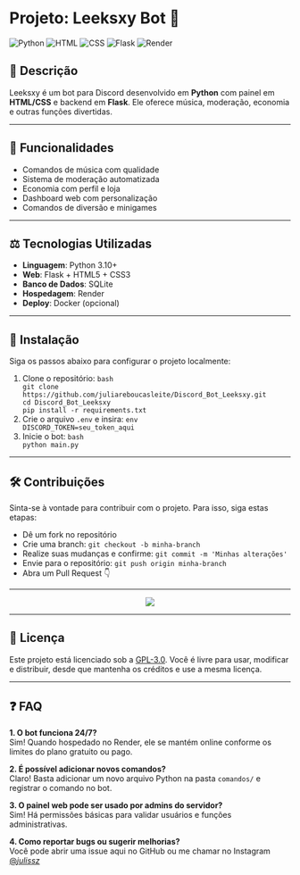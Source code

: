 <h1>Projeto: Leeksxy Bot 🦶</h1>

<div align="">
  <img src="https://img.shields.io/badge/Python-3776AB?style=for-the-badge&logo=python&logoColor=white" alt="Python" />
  <img src="https://img.shields.io/badge/HTML-E34F26?style=for-the-badge&logo=html5&logoColor=white" alt="HTML" />
  <img src="https://img.shields.io/badge/CSS-1572B6?style=for-the-badge&logo=css3&logoColor=white" alt="CSS" />
  <img src="https://img.shields.io/badge/Flask-000000?style=for-the-badge&logo=flask&logoColor=white" alt="Flask" />
  <img src="https://img.shields.io/badge/Render-46E3B7?style=for-the-badge&logo=render&logoColor=white" alt="Render" />
</div>

<h2>📄 Descrição</h2>

<p>Leeksxy é um bot para Discord desenvolvido em <strong>Python</strong> com painel em <strong>HTML/CSS</strong> e backend em <strong>Flask</strong>. Ele oferece música, moderação, economia e outras funções divertidas.</p>

<hr />

<h2>🌟 Funcionalidades</h2>

<ul>
<li>Comandos de música com qualidade</li>
<li>Sistema de moderação automatizada</li>
<li>Economia com perfil e loja</li>
<li>Dashboard web com personalização</li>
<li>Comandos de diversão e minigames</li>
</ul>

<hr />

<h2>⚖️ Tecnologias Utilizadas</h2>

<ul>
<li><strong>Linguagem</strong>: Python 3.10+</li>
<li><strong>Web</strong>: Flask + HTML5 + CSS3</li>
<li><strong>Banco de Dados</strong>: SQLite</li>
<li><strong>Hospedagem</strong>: Render</li>
<li><strong>Deploy</strong>: Docker (opcional)</li>
</ul>

<hr />

<h2>📁 Instalação</h2>

<p>Siga os passos abaixo para configurar o projeto localmente:</p>

<ol>
<li>Clone o repositório:
<code>bash
git clone https://github.com/juliareboucasleite/Discord_Bot_Leeksxy.git
cd Discord_Bot_Leeksxy
pip install -r requirements.txt
</code></li>
<li>Crie o arquivo <code>.env</code> e insira:
<code>env
DISCORD_TOKEN=seu_token_aqui
</code></li>
<li>Inicie o bot:
<code>bash
python main.py
</code></li>
</ol>

<hr />

<h2>🛠️ Contribuições</h2>

<p>Sinta-se à vontade para contribuir com o projeto. Para isso, siga estas etapas:</p>

<ul>
<li>Dê um fork no repositório</li>
<li>Crie uma branch: <code>git checkout -b minha-branch</code></li>
<li>Realize suas mudanças e confirme: <code>git commit -m 'Minhas alterações'</code></li>
<li>Envie para o repositório: <code>git push origin minha-branch</code></li>
<li>Abra um Pull Request 👇</li>
</ul>

<hr />

<div align="center">
  <img src="https://capsule-render.vercel.app/api?type=waving&color=141b23&height=120&section=footer"/>
</div>

<hr />

<h2>📝 Licença</h2>

<p>Este projeto está licenciado sob a <a href="https://www.gnu.org/licenses/gpl-3.0.html">GPL-3.0</a>. Você é livre para usar, modificar e distribuir, desde que mantenha os créditos e use a mesma licença.</p>

<hr />

<h2>❓ FAQ</h2>

<p><strong>1. O bot funciona 24/7?</strong><br />
Sim! Quando hospedado no Render, ele se mantém online conforme os limites do plano gratuito ou pago.</p>

<p><strong>2. É possível adicionar novos comandos?</strong><br />
Claro! Basta adicionar um novo arquivo Python na pasta <code>comandos/</code> e registrar o comando no bot.</p>

<p><strong>3. O painel web pode ser usado por admins do servidor?</strong><br />
Sim! Há permissões básicas para validar usuários e funções administrativas.</p>

<p><strong>4. Como reportar bugs ou sugerir melhorias?</strong><br />
Você pode abrir uma issue aqui no GitHub ou me chamar no Instagram <a href="https://www.instagram.com/_julissz_">@<em>julissz</em></a></p>
